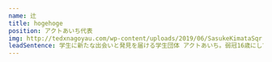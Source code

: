 ```yaml
---
name: 辻
title: hogehoge
position: アクトあいち代表
img: http://tedxnagoyau.com/wp-content/uploads/2019/06/SasukeKimataSqr.png
leadSentence: 学生に新たな出会いと発見を届ける学生団体 アクトあいち。弱冠16歳にして、その代表を務めている。まだ見ぬ世界へ一歩踏み出そうとする1人の若者が、名古屋の地で、ある”思い”を語る。
---
```


